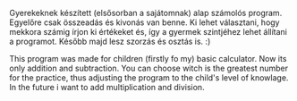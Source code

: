 Gyerekeknek készített (elsősorban a sajátomnak) alap számolós program. Egyelőre csak összeadás és kivonás van benne. Ki lehet választani, hogy mekkora számig írjon ki értékeket és, így a gyermek szintjéhez lehet állítani a programot. Később majd lesz szorzás és osztás is. :)

This program was made for children (firstly fo my) basic calculator. Now its only addition and subtraction. You can choose witch is the greatest number for the practice, thus adjusting the program to the child's level of knowlage. In the future i want to add multiplication and division. 
